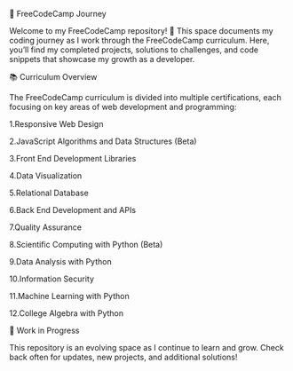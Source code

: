 🚀 FreeCodeCamp Journey

Welcome to my FreeCodeCamp repository! 🌟 This space documents my coding journey as I work through the FreeCodeCamp curriculum. Here, you’ll find my completed projects, solutions to challenges, and code snippets that showcase my growth as a developer.

📚 Curriculum Overview

The FreeCodeCamp curriculum is divided into multiple certifications, each focusing on key areas of web development and programming:

1.Responsive Web Design 

2.JavaScript Algorithms and Data Structures (Beta) 

3.Front End Development Libraries 

4.Data Visualization 

5.Relational Database 

6.Back End Development and APIs 

7.Quality Assurance 

8.Scientific Computing with Python (Beta) 

9.Data Analysis with Python 

10.Information Security 

11.Machine Learning with Python 

12.College Algebra with Python 


🚧 Work in Progress

This repository is an evolving space as I continue to learn and grow. Check back often for updates, new projects, and additional solutions!

